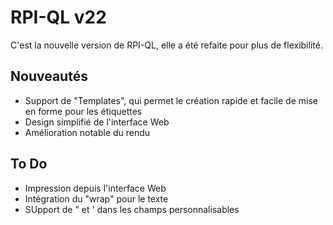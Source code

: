 # RPI-QL v22
 C'est la nouvelle version de RPI-QL, elle a été refaite pour plus de flexibilité.
 

## Nouveautés

* Support de "Templates", qui permet le création rapide et facile de mise en forme pour les étiquettes
* Design simplifié de l'interface Web
* Amélioration notable du rendu


## To Do

* Impression depuis l'interface Web
* Intégration du "wrap" pour le texte
* SUpport de " et ' dans les champs personnalisables


